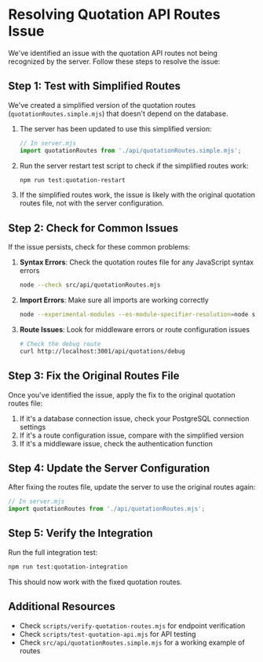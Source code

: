 # Resolving Quotation API Routes Issue

We've identified an issue with the quotation API routes not being recognized by the server. Follow these steps to resolve the issue:

## Step 1: Test with Simplified Routes

We've created a simplified version of the quotation routes (`quotationRoutes.simple.mjs`) that doesn't depend on the database. 

1. The server has been updated to use this simplified version:
   ```javascript
   // In server.mjs
   import quotationRoutes from './api/quotationRoutes.simple.mjs';
   ```

2. Run the server restart test script to check if the simplified routes work:
   ```bash
   npm run test:quotation-restart
   ```

3. If the simplified routes work, the issue is likely with the original quotation routes file, not with the server configuration.

## Step 2: Check for Common Issues

If the issue persists, check for these common problems:

1. **Syntax Errors**: Check the quotation routes file for any JavaScript syntax errors
   ```bash
   node --check src/api/quotationRoutes.mjs
   ```

2. **Import Errors**: Make sure all imports are working correctly
   ```bash
   node --experimental-modules --es-module-specifier-resolution=node src/api/quotationRoutes.mjs
   ```

3. **Route Issues**: Look for middleware errors or route configuration issues
   ```bash
   # Check the debug route
   curl http://localhost:3001/api/quotations/debug
   ```

## Step 3: Fix the Original Routes File

Once you've identified the issue, apply the fix to the original quotation routes file:

1. If it's a database connection issue, check your PostgreSQL connection settings
2. If it's a route configuration issue, compare with the simplified version
3. If it's a middleware issue, check the authentication function

## Step 4: Update the Server Configuration

After fixing the routes file, update the server to use the original routes again:

```javascript
// In server.mjs
import quotationRoutes from './api/quotationRoutes.mjs';
```

## Step 5: Verify the Integration

Run the full integration test:
```bash
npm run test:quotation-integration
```

This should now work with the fixed quotation routes.

## Additional Resources

- Check `scripts/verify-quotation-routes.mjs` for endpoint verification
- Check `scripts/test-quotation-api.mjs` for API testing
- Check `src/api/quotationRoutes.simple.mjs` for a working example of routes
